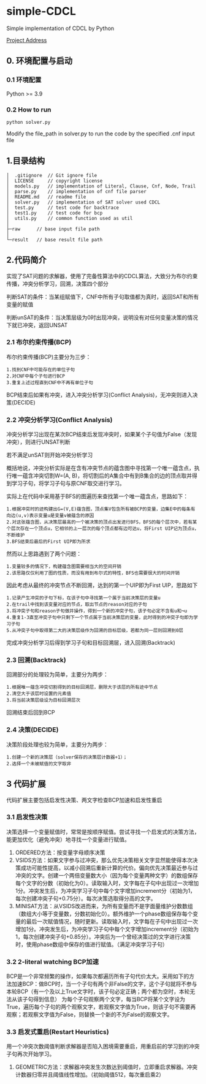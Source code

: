 # simple-CDCL

Simple implementation of CDCL by Python

[Project Address](https://github.com/Watremons/simple-CDCL)

## 0. 环境配置与启动

### 0.1 环境配置

Python >= 3.9

### 0.2 How to run

```
python solver.py
```

Modify the file_path in solver.py to run the code by the specified .cnf input file

## 1.目录结构

```
│  .gitignore  // Git ignore file
│  LICENSE     // copyright license
│  models.py   // implementation of Literal, Clause, Cnf, Node, Trail
│  parse.py    // implementation of cnf file parser
│  README.md   // readme file
│  solver.py   // implementation of SAT solver used CDCL
│  test.py     // test code for backtrace
│  test1.py    // test code for bcp
│  utils.py    // common function used as util
│  
├─raw      // base input file path
│      
└─result   // base result file path

```

## 2.代码简介

实现了SAT问题的求解器，使用了完备性算法中的CDCL算法，大致分为布尔约束传播，冲突分析学习，回溯，决策四个部分

判断SAT的条件：当某组赋值下，CNF中所有子句取值都为真时，返回SAT和所有变量的赋值

判断unSAT的条件：当决策层级为0时出现冲突，说明没有对任何变量决策的情况下就已冲突，返回UNSAT

### 2.1 布尔约束传播(BCP)

布尔约束传播(BCP)主要分为三步：

```
1.找到CNF中可能存在的单位子句
2.对CNF中每个子句进行BCP
3.重复上述过程直到CNF中不再有单位子句
```

BCP结束后如果有冲突，进入冲突分析学习(Conflict Analysis)，无冲突则进入决策(DECIDE)

### 2.2 冲突分析学习(Conflict Analysis)

冲突分析学习出现在某次BCP结束后发现冲突时，如果某个子句值为False（发现冲突），则进行UNSAT判断

若不满足unSAT则开始冲突分析学习

概括地说，冲突分析实际是在含有冲突节点的蕴含图中寻找第一个唯一蕴含点，执行唯一蕴含冲突切割W=(A, B)，将切割后的A集合中有到B集合的边的顶点取并得到学习子句，将学习子句与原CNF取交进行学习。

实际上在代码中采用基于BFS的图遍历来查找第一个唯一蕴含点，思路如下：

```
1.根据冲突时的迹构建出G=(V,E)蕴含图，顶点集V包含所有被BCP的变量，边集E中的每条有向边(u,v)表示变量u是变量v被蕴含的原因
2.对这张蕴含图，从决策层最高的一个被决策的顶点出发进行BFS，BFS的每个层次中，若有某个层次存在一个顶点u，它相邻的上一层次的每个顶点都有边可达u，将First UIP记为顶点u，不断维护
3.BFS结束后最后的First UIP即为所求
```

然而以上思路遇到了两个问题：

```
1.变量较多的情况下，构建蕴含图需要相当大的空间开销
2.该思路仅仅利用了图的性质，而没有用到布尔式的特性，BFS也需要很大的时间开销
```

因此考虑从最终的冲突节点不断回溯，达到的第一个UIP即为First UIP，思路如下

```
1.记录产生冲突的子句下标，在该子句中寻找第一个属于当前决策层的变量u
2.在trail中找到该变量对应的节点，取出节点的reason对应的子句
3.将冲突子句和reason子句做并操作，得到一个新的冲突子句，该子句必定不含有u和¬u
4.重复1-3直至冲突子句中只剩下一个节点属于当前决策层的变量，此时得到的冲突子句即为学习子句
5.从冲突子句中取得第二大的决策层级作为回溯的目标层级，若都为同一层则回溯到0层
```

完成冲突分析学习后得到学习子句和目标回溯层，进入回溯(Backtrack)

### 2.3 回溯(Backtrack)

回溯部分的处理较为简单，主要分为两步：

```
1.根据唯一蕴含冲突切割得到的目标回溯层，删除大于该层的所有迹中节点
2.清空大于该层时设置的元素值
3.将当前决策层级设为目标回溯层次
```

回溯结束后回到BCP

### 2.4 决策(DECIDE)

决策阶段处理也较为简单，主要分为两步：

```
1.创建一个新的决策层（solver保存的决策层计数器+1）；
2.选择一个未被赋值的文字取非
```

## 3 代码扩展

代码扩展主要包括启发性决策、两文字检查BCP加速和启发性重启

### 3.1 启发性决策

决策选择一个变量赋值时，常常是按顺序赋值。尝试寻找一个启发式的决策方法，能更加优化（避免冲突）地寻找一个变量进行赋值。

1. ORDERED方法：按变量字母顺序决策
2. VSIDS方法：如果文字参与过冲突，那么优先决策相关文字显然能使得本次决策成功可能性提高，以减小回溯后重新计算的代价。偏向优先决策最近参与过冲突的文字。创建一个两倍变量数大小（因为每个变量两种文字）的数组保存每个文字的分数（初始化为0）。读取输入时，文字每在子句中出现过一次增加1分。冲突发生后，为冲突学习子句中每个文字增加increment分（初始为1，每次创建冲突子句+0.75分）。每次决策选取得分高的文字。
3. MINISAT方法：从VSIDS改进而来，为所有变量而不是字面量维护分数数组（数组大小等于变量数，分数初始化0）。额外维护一个phase数组保存每个变量的最后一次赋值情况，随时更新。读取输入时，文字每在子句中出现过一次增加1分。冲突发生后，为冲突学习子句中每个文字增加increment分（初始为1，每次创建冲突子句+0.85分）。冲突后为一个曾经决策过的文字进行决策时，使用phase数组中保存的值进行赋值。（满足冲突学习子句）


### 3.2 2-literal watching BCP加速

BCP是一个非常频繁的操作，如果每次都遍历所有子句代价太大。采用如下的方法加速BCP：做BCP时，当一个子句有两个非False的文字，这个子句就将不参与本轮BCP（有一个及以上True文字时，该子句必定正确；两个都为空时，本轮无法从该子句得到信息）
为每个子句观察两个文字，每当BCP将某个文字设为True，遍历每个子句的两个观察文字，若观察文字值为True，则该子句不需要再观察；若观察文字值为False，则替换一个新的不为False的观察文字。

### 3.3 启发式重启(Restart Heuristics)

用一个冲突次数阈值判断求解器是否陷入困境需要重启，用重启前的学习到的冲突子句再次开始学习。

1. GEOMETRIC方法：求解器冲突发生次数达到阈值时，立即重启求解器。冲突计数器归零并且阈值线性增加。（初始阈值512，每次重启乘2）
